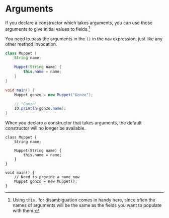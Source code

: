# Arguments


If you declare a constructor which takes arguments, you can use those arguments to give initial values
to fields.[^this]

You need to pass the arguments in the `()` in the `new` expression, just like any other method invocation.

```java
class Muppet {
    String name;

    Muppet(String name) {
        this.name = name;
    }
}

void main() {
    Muppet gonzo = new Muppet("Gonzo");

    // "Gonzo"
    IO.println(gonzo.name);
}
```

When you declare a constructor that takes arguments, the default constructor will no longer be available.

```java,does_not_compile
class Muppet {
    String name;

    Muppet(String name) {
        this.name = name;
    }
}

void main() {
    // Need to provide a name now
    Muppet gonzo = new Muppet();
}
```

[^this]: Using `this.` for disambiguation comes in handy here, since often the names of arguments
will be the same as the fields you want to populate with them.